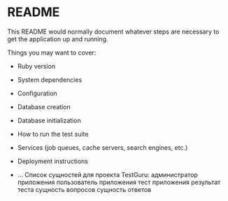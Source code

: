 # README

This README would normally document whatever steps are necessary to get the
application up and running.

Things you may want to cover:

* Ruby version

* System dependencies

* Configuration

* Database creation

* Database initialization

* How to run the test suite

* Services (job queues, cache servers, search engines, etc.)

* Deployment instructions

* ...
Список сущностей  для проекта TestGuru:
    администратор приложения
    пользователь приложения
    тест приложения
    результат теста
    сущность вопросов
    сущность ответов
